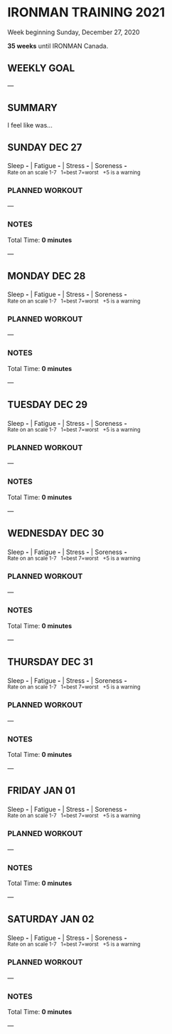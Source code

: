 # IRONMAN TRAINING 2021
Week beginning Sunday, December 27, 2020

**35 weeks** until IRONMAN Canada.

## WEEKLY GOAL
&mdash; 

## SUMMARY
I feel like was... <!--OVERTRAINING|ON THE EDGE|STAYING CONSISTENT|LAGGING A BIT-->


<!---->
## SUNDAY DEC 27
Sleep **-** | Fatigue **-** | Stress **-** | Soreness **-** 
<sup><br />Rate on an scale 1-7 &nbsp; 1=best 7=worst &nbsp; +5 is a warning</sup>

### PLANNED WORKOUT
&mdash; 

### NOTES
Total Time: **0 minutes**

&mdash; 


<!---->
## MONDAY DEC 28
Sleep **-** | Fatigue **-** | Stress **-** | Soreness **-** 
<sup><br />Rate on an scale 1-7 &nbsp; 1=best 7=worst &nbsp; +5 is a warning</sup>

### PLANNED WORKOUT
&mdash; 

### NOTES
Total Time: **0 minutes**

&mdash; 


<!---->
## TUESDAY DEC 29
Sleep **-** | Fatigue **-** | Stress **-** | Soreness **-** 
<sup><br />Rate on an scale 1-7 &nbsp; 1=best 7=worst &nbsp; +5 is a warning</sup>

### PLANNED WORKOUT
&mdash; 

### NOTES
Total Time: **0 minutes**

&mdash; 


<!---->
## WEDNESDAY DEC 30
Sleep **-** | Fatigue **-** | Stress **-** | Soreness **-** 
<sup><br />Rate on an scale 1-7 &nbsp; 1=best 7=worst &nbsp; +5 is a warning</sup>

### PLANNED WORKOUT
&mdash; 

### NOTES
Total Time: **0 minutes**

&mdash; 


<!---->
## THURSDAY DEC 31
Sleep **-** | Fatigue **-** | Stress **-** | Soreness **-** 
<sup><br />Rate on an scale 1-7 &nbsp; 1=best 7=worst &nbsp; +5 is a warning</sup>

### PLANNED WORKOUT
&mdash; 

### NOTES
Total Time: **0 minutes**

&mdash; 


<!---->
## FRIDAY JAN 01
Sleep **-** | Fatigue **-** | Stress **-** | Soreness **-** 
<sup><br />Rate on an scale 1-7 &nbsp; 1=best 7=worst &nbsp; +5 is a warning</sup>

### PLANNED WORKOUT
&mdash; 

### NOTES
Total Time: **0 minutes**

&mdash; 


<!---->
## SATURDAY JAN 02
Sleep **-** | Fatigue **-** | Stress **-** | Soreness **-** 
<sup><br />Rate on an scale 1-7 &nbsp; 1=best 7=worst &nbsp; +5 is a warning</sup>

### PLANNED WORKOUT
&mdash; 

### NOTES
Total Time: **0 minutes**

&mdash; 


<!---->
